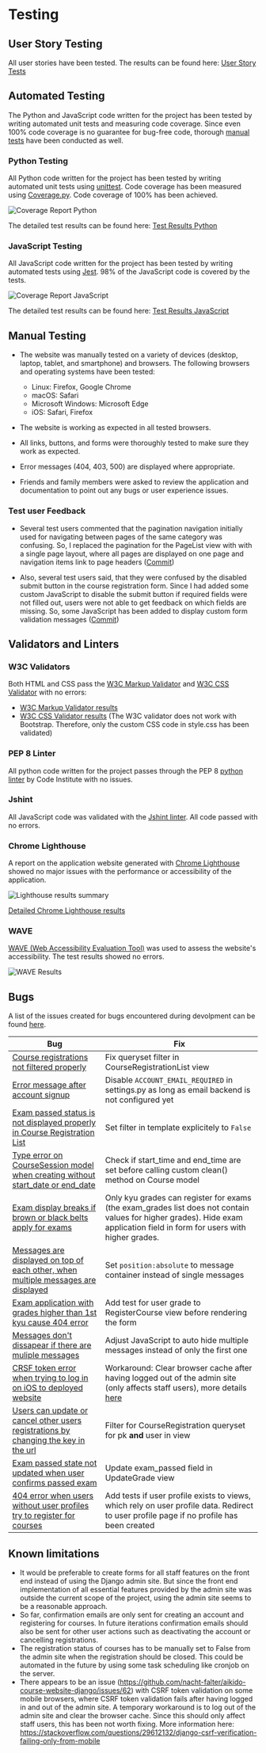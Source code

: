 # Testing

## User Story Testing

All user stories have been tested. The results can be found here: [User Story Tests](USERSTORYS.md)

## Automated Testing

The Python and JavaScript code written for the project has been tested by writing automated unit tests and measuring code coverage. Since even 100% code coverage is no guarantee for bug-free code, thorough [manual tests](#manual-testing) have been conducted as well.

### Python Testing

All Python code written for the project has been tested by writing automated unit tests using [unittest](https://docs.python.org/3/library/unittest.html#module-unittest).
Code coverage has been measured using [Coverage.py](https://coverage.readthedocs.io/en/latest/#). Code coverage of 100% has been achieved.

![Coverage Report Python](media/testing/coverage_py_results.png)

The detailed test results can be found here: [Test Results Python](media/testing/unittest_results.txt)

### JavaScript Testing

All JavaScript code written for the project has been tested by writing automated tests using [Jest](https://jestjs.io/). 98% of the JavaScript code is covered by the tests.

![Coverage Report JavaScript](media/testing/coverage_js_results.png)

The detailed test results can be found here: [Test Results JavaScript](media/testing/jest_results.txt)

## Manual Testing

- The website was manually tested on a variety of devices (desktop, laptop, tablet, and smartphone) and browsers. The following browsers and operating systems have been tested:
  - Linux: Firefox, Google Chrome
  - macOS: Safari
  - Microsoft Windows: Microsoft Edge
  - iOS: Safari, Firefox

- The website is working as expected in all tested browsers.
- All links, buttons, and forms were thoroughly tested to make sure they work as expected.
- Error messages (404, 403, 500) are displayed where appropriate.
- Friends and family members were asked to review the application and documentation to point out any bugs or user experience issues.

### Test user Feedback

- Several test users commented that the pagination navigation initially used for navigating between pages of the same category was confusing. So, I replaced the pagination for the PageList view with with a single page layout, where all pages are displayed on one page and navigation items link to page headers ([Commit](https://github.com/nacht-falter/aikido-course-website-django/commit/78b37ed2a61220e4143944d32ce96af525027dda))

- Also, several test users said, that they were confused by the disabled submit button in the course registration form. Since I had added some custom JavaScript to disable the submit button if required fields were not filled out, users were not able to get feedback on which fields are missing. So, some JavaScript has been added to display custom form validation messages ([Commit](https://github.com/nacht-falter/aikido-course-website-django/commit/9952002618450a99b2bab63dff36bcb602cc7ca0))

## Validators and Linters

### W3C Validators

Both HTML and CSS pass the [W3C Markup Validator](https://validator.w3.org) and [W3C CSS Validator](https://jigsaw.w3.org/css-validator/) with no errors:
- [W3C Markup Validator results](https://validator.w3.org/nu/?doc=https%3A%2F%2Faikido-course-website-django-ddffe52bc952.herokuapp.com%2F) 
- [W3C CSS Validator results](https://jigsaw.w3.org/css-validator/validator?uri=https%3A%2F%2Fres.cloudinary.com%2Fdlbwcrs5v%2Fraw%2Fupload%2Fv1%2Fstatic%2Fcss%2Fstyle.6bea1ea32948.css&profile=css3svg&usermedium=all&warning=1&vextwarning=&lang=en) (The W3C validator does not work with Bootstrap. Therefore, only the custom CSS code in style.css has been validated)

### PEP 8 Linter

All python code written for the project passes through the PEP 8 [python linter](https://pep8ci.herokuapp.com/) by Code Institute with no issues.

### Jshint

All JavaScript code was validated with the [Jshint linter](https://jshint.com/). All code passed with no errors.
 
### Chrome Lighthouse

A report on the application website generated with [Chrome Lighthouse](https://developer.chrome.com/docs/lighthouse/) showed no major issues with the performance or accessibility of the application.

![Lighthouse results summary](media/testing/lighthouse_result_summary.png)

[Detailed Chrome Lighthouse results](media/testing/lighthouse_results.pdf)

### WAVE

[WAVE (Web Accessibility Evaluation Tool)](https://wave.webaim.org/) was used to assess the website's accessibility. The test results showed no errors.

![WAVE Results](media/testing/WAVE.png)


## Bugs

A list of the issues created for bugs encountered during devolpment can be found [here](https://github.com/nacht-falter/aikido-course-website-django/issues?q=label%3ABUG+is%3Aclosed).

| Bug | Fix |
| ----------- | ----------- |
| [Course registrations not filtered properly](https://github.com/nacht-falter/aikido-course-website-django/issues/48)  | Fix queryset filter in CourseRegistrationList view |
| [Error message after account signup](https://github.com/nacht-falter/aikido-course-website-django/issues/49) | Disable `ACCOUNT_EMAIL_REQUIRED` in settings.py as long as email backend is not configured yet |
| [Exam passed status is not displayed properly in Course Registration List](https://github.com/nacht-falter/aikido-course-website-django/issues/52) | Set filter in template explicitely to `False` |
| [Type error on CourseSession model when creating without start_date or end_date](https://github.com/nacht-falter/aikido-course-website-django/issues/53) | Check if start_time and end_time are set before calling custom clean() method on Course model |
| [Exam display breaks if brown or black belts apply for exams](https://github.com/nacht-falter/aikido-course-website-django/issues/54) | Only kyu grades can register for exams (the exam_grades list does not contain values for higher grades). Hide exam application field in form for users with higher grades. |
| [Messages are displayed on top of each other, when multiple messages are displayed](https://github.com/nacht-falter/aikido-course-website-django/issues/57) | Set `position:absolute` to message container instead of single messages |
| [Exam application with grades higher than 1st kyu cause 404 error](https://github.com/nacht-falter/aikido-course-website-django/issues/58) | Add test for user grade to RegisterCourse view before rendering the form |
| [Messages don't dissapear if there are muliple messages](https://github.com/nacht-falter/aikido-course-website-django/issues/59) | Adjust JavaScript to auto hide multiple messages instead of only the first one |
| [CRSF token error when trying to log in on iOS to deployed website](https://github.com/nacht-falter/aikido-course-website-django/issues/62) | Workaround: Clear browser cache after having logged out of the admin site (only affects staff users), more details [here](https://stackoverflow.com/questions/29612132/django-csrf-verification-failing-only-from-mobile) |
| [Users can update or cancel other users registrations by changing the key in the url](https://github.com/nacht-falter/aikido-course-website-django/issues/63) | Filter for CourseRegistration queryset for pk **and** user in view |
| [Exam passed state not updated when user confirms passed exam](https://github.com/nacht-falter/aikido-course-website-django/issues/64) | Update exam_passed field in UpdateGrade view |
| [404 error when users without user profiles try to register for courses](https://github.com/nacht-falter/aikido-course-website-django/issues/67) | Add tests if user profile exists to views, which rely on user profile data. Redirect to user profile page if no profile has been created |

## Known limitations

- It would be preferable to create forms for all staff features on the front end instead of using the Django admin site. But since the front end implementation of all essential features provided by the admin site was outside the current scope of the project, using the admin site seems to be a reasonable approach.
- So far, confirmation emails are only sent for creating an account and registering for courses. In future iterations confirmation emails should also be sent for other user actions such as deactivating the account or cancelling registrations.
- The registration status of courses has to be manually set to False from the admin site when the registration should be closed. This could be automated in the future by using some task scheduling like cronjob on the server.
- There appears to be an issue (https://github.com/nacht-falter/aikido-course-website-django/issues/62) with CSRF token validation on some mobile browsers, where CSRF token validation fails after having logged in and out of the admin site. A temporary workaround is to log out of the admin site and clear the browser cache. Since this should only affect staff users, this has been not worth fixing.  More information here: https://stackoverflow.com/questions/29612132/django-csrf-verification-failing-only-from-mobile
